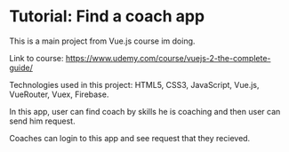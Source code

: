 # Tutorial: Find a coach app

This is a main project from Vue.js course im doing.

Link to course: https://www.udemy.com/course/vuejs-2-the-complete-guide/

Technologies used in this project: HTML5, CSS3, JavaScript, Vue.js, VueRouter, Vuex, Firebase.

In this app, user can find coach by skills he is coaching and then user can send him request.

Coaches can login to this app and see request that they recieved.
